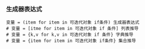 ### 生成器表达式
    变量 = (item for item in 可迭代对象 if条件) 生成器表达式
    # 变量 = [itme for item in 可迭代对象 if 条件] 列表推导
    # 变量 = {k,v for k,v in 可迭代对象 if 条件} 字典推导
    # 变量 = {item for item in 可迭代对象 if条件} 集合推导




